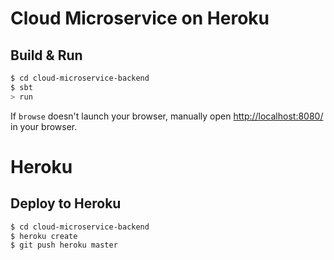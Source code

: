 # Cloud Microservice on Heroku #

## Build & Run ##

```sh
$ cd cloud-microservice-backend
$ sbt
> run
```

If `browse` doesn't launch your browser, manually open [http://localhost:8080/](http://localhost:8080/) in your browser.

# Heroku #

## Deploy to Heroku ##

```sh
$ cd cloud-microservice-backend
$ heroku create
$ git push heroku master
```
